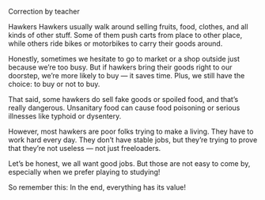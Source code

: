 Correction by teacher

Hawkers
Hawkers usually walk around selling fruits, food, clothes, and all kinds of other stuff.
Some of them push carts from place to other place, while others ride bikes or motorbikes to carry their goods around.

Honestly, sometimes we hesitate to go to market or a shop outside just because we’re too busy. But if hawkers bring their goods right to our doorstep, we’re more likely to buy — it saves time. Plus, we still have the choice: to buy or not to buy.

That said, some hawkers do sell fake goods or spoiled food, and that’s really dangerous. Unsanitary food can cause food poisoning or serious illnesses like typhoid or dysentery.

However, most hawkers are poor folks trying to make a living. They have to work hard every day. They don’t have stable jobs, but they’re trying to prove that they’re not useless — not just freeloaders.

Let’s be honest, we all want good jobs. But those are not easy to come by, especially when we prefer playing to studying!

So remember this:
In the end, everything has its value!
